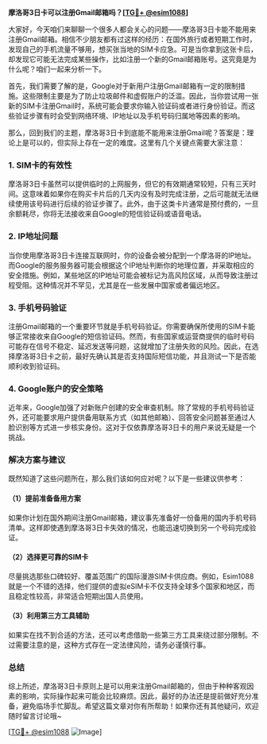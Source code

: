**摩洛哥3日卡可以注册Gmail邮箱吗？[[TG💪+ @esim1088](https://t.me/s/esim1088)]**

大家好，今天咱们来聊聊一个很多人都会关心的问题——摩洛哥3日卡能不能用来注册Gmail邮箱。相信不少朋友都有过这样的经历：在国外旅行或者短期工作时，发现自己的手机流量不够用，想买张当地的SIM卡应急。可是当你拿到这张卡后，却发现它可能无法完成某些操作，比如注册一个新的Gmail邮箱账号。这究竟是为什么呢？咱们一起来分析一下。

首先，我们需要了解的是，Google对于新用户注册Gmail邮箱有一定的限制措施。这些限制主要是为了防止垃圾邮件和虚假账户的泛滥。因此，当你尝试用一张新的SIM卡注册Gmail时，系统可能会要求你输入验证码或者进行身份验证。而这些验证步骤有时会受到网络环境、IP地址以及手机号码归属地等因素的影响。

那么，回到我们的主题，摩洛哥3日卡到底能不能用来注册Gmail呢？答案是：理论上是可以的，但实际上存在一定的难度。这里有几个关键点需要大家注意：

### **1. SIM卡的有效性**
摩洛哥3日卡虽然可以提供临时的上网服务，但它的有效期通常较短，只有三天时间。这意味着如果你在购买卡片后的几天内没有及时完成注册，之后可能就无法继续使用该号码进行后续的验证步骤了。此外，由于这类卡片通常是预付费的，一旦余额耗尽，你将无法接收来自Google的短信验证码或语音电话。

### **2. IP地址问题**
当你使用摩洛哥3日卡连接互联网时，你的设备会被分配到一个摩洛哥的IP地址。而Google的服务服务器可能会根据这个IP地址判断你的地理位置，并采取相应的安全措施。例如，某些地区的IP地址可能会被标记为高风险区域，从而导致注册过程受阻。这种情况并不罕见，尤其是在一些发展中国家或者偏远地区。

### **3. 手机号码验证**
注册Gmail邮箱的一个重要环节就是手机号码验证。你需要确保所使用的SIM卡能够正常接收来自Google的短信验证码。然而，有些国家或运营商提供的临时号码可能存在信号不稳定、延迟发送等问题，这就增加了注册失败的风险。因此，在选择摩洛哥3日卡之前，最好先确认其是否支持国际短信功能，并且测试一下是否能顺利收到验证码。

### **4. Google账户的安全策略**
近年来，Google加强了对新账户创建的安全审查机制。除了常规的手机号码验证外，还可能要求用户提供备用联系方式（如其他邮箱）、回答安全问题甚至通过人脸识别等方式进一步核实身份。这对于仅依靠摩洛哥3日卡的用户来说无疑是一个挑战。

### **解决方案与建议**

既然知道了这些问题所在，那么我们该如何应对呢？以下是一些建议供参考：

#### **（1）提前准备备用方案**
如果你计划在国外期间注册Gmail邮箱，建议事先准备好一份备用的国内手机号码清单。这样即使遇到摩洛哥3日卡失效的情况，也能迅速切换到另一个号码完成验证。

#### **（2）选择更可靠的SIM卡**
尽量挑选那些口碑较好、覆盖范围广的国际漫游SIM卡供应商。例如，Esim1088就是一个不错的选择，他们提供的虚拟eSIM卡不仅支持全球多个国家和地区，而且稳定性较高，非常适合短期出国人员使用。

#### **（3）利用第三方工具辅助**
如果实在找不到合适的方法，还可以考虑借助一些第三方工具来绕过部分限制。不过需要注意的是，这种方式存在一定法律风险，请务必谨慎行事。

### **总结**
综上所述，摩洛哥3日卡原则上是可以用来注册Gmail邮箱的，但由于种种客观因素的影响，实际操作起来可能会比较麻烦。因此，最好的办法还是提前做好充分准备，避免临场手忙脚乱。希望这篇文章对你有所帮助！如果你还有其他疑问，欢迎随时留言讨论哦~

[[TG💪+ @esim1088](https://t.me/s/esim1088) ![Image](https://i.postimg.cc/4NQfJmqS/Snipaste-2025-05-13-00-14-12.png)]